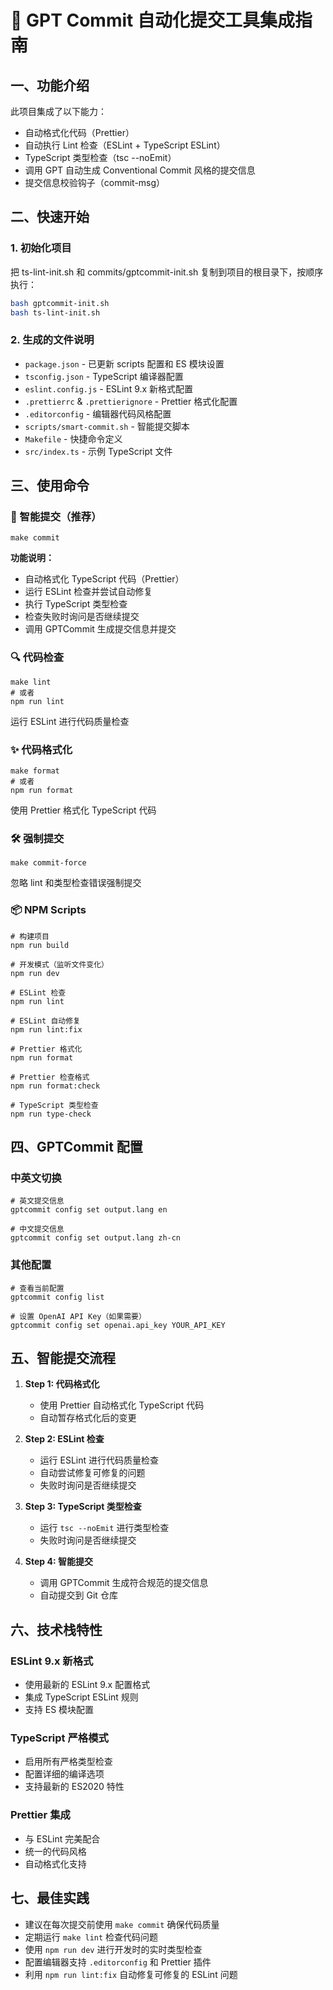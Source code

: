 # 🧠 GPT Commit 自动化提交工具集成指南

## 一、功能介绍

此项目集成了以下能力：

- 自动格式化代码（Prettier）
- 自动执行 Lint 检查（ESLint + TypeScript ESLint）
- TypeScript 类型检查（tsc --noEmit）
- 调用 GPT 自动生成 Conventional Commit 风格的提交信息
- 提交信息校验钩子（commit-msg）

## 二、快速开始

### 1. 初始化项目
把 ts-lint-init.sh 和 commits/gptcommit-init.sh 复制到项目的根目录下，按顺序执行：
```bash
bash gptcommit-init.sh
bash ts-lint-init.sh
```

### 2. 生成的文件说明
- `package.json` - 已更新 scripts 配置和 ES 模块设置
- `tsconfig.json` - TypeScript 编译器配置
- `eslint.config.js` - ESLint 9.x 新格式配置
- `.prettierrc` & `.prettierignore` - Prettier 格式化配置
- `.editorconfig` - 编辑器代码风格配置
- `scripts/smart-commit.sh` - 智能提交脚本
- `Makefile` - 快捷命令定义
- `src/index.ts` - 示例 TypeScript 文件

## 三、使用命令

### 🚀 智能提交（推荐）
```shell
make commit
```
**功能说明：**
- 自动格式化 TypeScript 代码（Prettier）
- 运行 ESLint 检查并尝试自动修复
- 执行 TypeScript 类型检查
- 检查失败时询问是否继续提交
- 调用 GPTCommit 生成提交信息并提交

### 🔍 代码检查
```shell
make lint
# 或者
npm run lint
```
运行 ESLint 进行代码质量检查

### ✨ 代码格式化
```shell
make format
# 或者
npm run format
```
使用 Prettier 格式化 TypeScript 代码

### 🛠 强制提交
```shell
make commit-force
```
忽略 lint 和类型检查错误强制提交

### 📦 NPM Scripts
```shell
# 构建项目
npm run build

# 开发模式（监听文件变化）
npm run dev

# ESLint 检查
npm run lint

# ESLint 自动修复
npm run lint:fix

# Prettier 格式化
npm run format

# Prettier 检查格式
npm run format:check

# TypeScript 类型检查
npm run type-check
```

## 四、GPTCommit 配置

### 中英文切换
```shell
# 英文提交信息
gptcommit config set output.lang en

# 中文提交信息
gptcommit config set output.lang zh-cn
```

### 其他配置
```shell
# 查看当前配置
gptcommit config list

# 设置 OpenAI API Key（如果需要）
gptcommit config set openai.api_key YOUR_API_KEY
```

## 五、智能提交流程

1. **Step 1: 代码格式化**
   - 使用 Prettier 自动格式化 TypeScript 代码
   - 自动暂存格式化后的变更

2. **Step 2: ESLint 检查**
   - 运行 ESLint 进行代码质量检查
   - 自动尝试修复可修复的问题
   - 失败时询问是否继续提交

3. **Step 3: TypeScript 类型检查**
   - 运行 `tsc --noEmit` 进行类型检查
   - 失败时询问是否继续提交

4. **Step 4: 智能提交**
   - 调用 GPTCommit 生成符合规范的提交信息
   - 自动提交到 Git 仓库

## 六、技术栈特性

### ESLint 9.x 新格式
- 使用最新的 ESLint 9.x 配置格式
- 集成 TypeScript ESLint 规则
- 支持 ES 模块配置

### TypeScript 严格模式
- 启用所有严格类型检查
- 配置详细的编译选项
- 支持最新的 ES2020 特性

### Prettier 集成
- 与 ESLint 完美配合
- 统一的代码风格
- 自动格式化支持

## 七、最佳实践

- 建议在每次提交前使用 `make commit` 确保代码质量
- 定期运行 `make lint` 检查代码问题
- 使用 `npm run dev` 进行开发时的实时类型检查
- 配置编辑器支持 `.editorconfig` 和 Prettier 插件
- 利用 `npm run lint:fix` 自动修复可修复的 ESLint 问题
